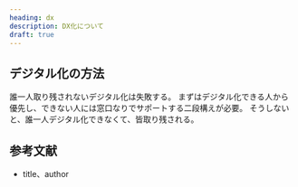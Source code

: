 ```yaml
---
heading: dx
description: DX化について
draft: true
---
```


## デジタル化の方法

誰一人取り残されないデジタル化は失敗する。
まずはデジタル化できる人から優先し、できない人には窓口なりでサポートする二段構えが必要。
そうしないと、誰一人デジタル化できなくて、皆取り残される。

## 参考文献

- title、author
